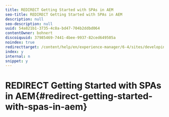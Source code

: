 ```yaml
---
title: REDIRECT Getting Started with SPAs in AEM
seo-title: REDIRECT Getting Started with SPAs in AEM
description: null
seo-description: null
uuid: 54a821b1-3735-4c8a-bd47-704b2ddbd064
contentOwner: bohnert
discoiquuid: 37985469-7441-4bee-9937-82ced649505a
noindex: true
redirecttarget: /content/help/en/experience-manager/6-4/sites/developing/using/spa-getting-started-angular
index: y
internal: n
snippet: y
---
```


# REDIRECT Getting Started with SPAs in AEM{#redirect-getting-started-with-spas-in-aem}

